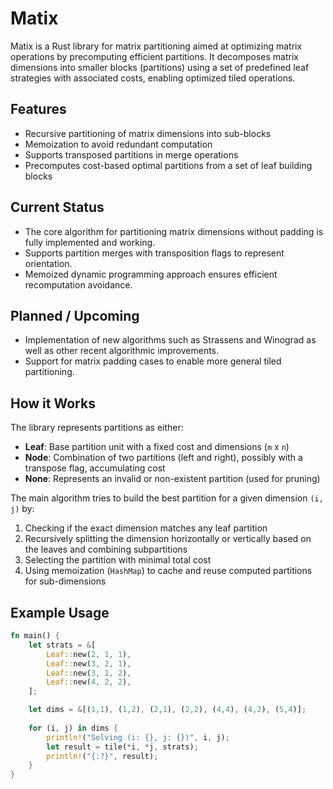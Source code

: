 # Matix

Matix is a Rust library for matrix partitioning aimed at optimizing matrix operations by precomputing efficient partitions. It decomposes matrix dimensions into smaller blocks (partitions) using a set of predefined leaf strategies with associated costs, enabling optimized tiled operations.

## Features

- Recursive partitioning of matrix dimensions into sub-blocks
- Memoization to avoid redundant computation
- Supports transposed partitions in merge operations
- Precomputes cost-based optimal partitions from a set of leaf building blocks

## Current Status

- The core algorithm for partitioning matrix dimensions without padding is fully implemented and working.
- Supports partition merges with transposition flags to represent orientation.
- Memoized dynamic programming approach ensures efficient recomputation avoidance.

## Planned / Upcoming

- Implementation of new algorithms such as Strassens and Winograd as well as other recent algorithmic improvements.
- Support for matrix padding cases to enable more general tiled partitioning.

## How it Works

The library represents partitions as either:

- **Leaf**: Base partition unit with a fixed cost and dimensions (`m` x `n`)
- **Node**: Combination of two partitions (left and right), possibly with a transpose flag, accumulating cost
- **None**: Represents an invalid or non-existent partition (used for pruning)

The main algorithm tries to build the best partition for a given dimension `(i, j)` by:

1. Checking if the exact dimension matches any leaf partition
2. Recursively splitting the dimension horizontally or vertically based on the leaves and combining subpartitions
3. Selecting the partition with minimal total cost
4. Using memoization (`HashMap`) to cache and reuse computed partitions for sub-dimensions

## Example Usage

```rust
fn main() {
    let strats = &[
        Leaf::new(2, 1, 1),
        Leaf::new(3, 2, 1),
        Leaf::new(3, 1, 2),
        Leaf::new(4, 2, 2),
    ];

    let dims = &[(1,1), (1,2), (2,1), (2,2), (4,4), (4,2), (5,4)];
    
    for (i, j) in dims {
        println!("Solving (i: {}, j: {})", i, j);
        let result = tile(*i, *j, strats);
        println!("{:?}", result);
    }
}
```
